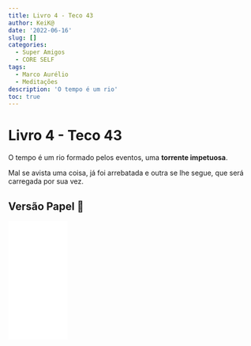 ```yaml
---
title: Livro 4 - Teco 43
author: KeiK@
date: '2022-06-16'
slug: []
categories:
  - Super Amigos
  - CORE SELF
tags:
  - Marco Aurélio
  - Meditações
description: 'O tempo é um rio'
toc: true
---
```


# Livro 4 - Teco 43

O tempo é um rio formado pelos eventos, uma **torrente impetuosa**. 

Mal se avista uma coisa, já foi arrebatada e outra se lhe segue, que será carregada por sua vez.

## Versão Papel :book:
<iframe style="width:120px;height:240px;" marginwidth="0" marginheight="0" scrolling="no" frameborder="0" src="//ws-na.amazon-adsystem.com/widgets/q?ServiceVersion=20070822&OneJS=1&Operation=GetAdHtml&MarketPlace=BR&source=ss&ref=as_ss_li_til&ad_type=product_link&tracking_id=mundodekeika-20&language=pt_BR&marketplace=amazon&region=BR&placement=B092FVY4BB&asins=B092FVY4BB&linkId=37c5ec14221f61f811029aa88b520891&show_border=true&link_opens_in_new_window=true"></iframe>